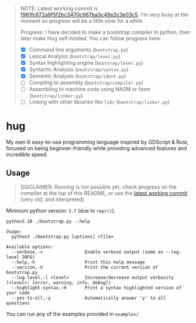 > NOTE: Latest working commit is [f961fc672a9f5f2bc3470c967ba3c49e2c3e03c5](https://github.com/Hugo4IT/Hug/tree/f961fc672a9f5f2bc3470c967ba3c49e2c3e03c5). I'm very busy at the moment so progress will be a little slow for a while.
> 
> Progress: I have decided to make a bootstrap compiler in python, then later make Hug self-hosted. You can follow progress here:
> 
> - [X] Command line arguments (`bootstrap.py`)
> - [X] Lexical Analysis (`bootstrap/lexer.py`)
> - [X] Syntax highlighting engine (`bootsrap/lexer.py`)
> - [X] Syntactic Analysis (`bootstrap/syntax.py`)
> - [X] Semantic Analysis (`bootstrap/ident.py`)
> - [ ] Compling to assembly (`bootstrap/compiler.py`)
> - [ ] Assembling to machine code using NASM or fasm (`bootstrap/linker.py`)
> - [ ] Linking with other libraries like `libc` (`bootstrap/linker.py`)

# hug

My own lil easy-to-use programming language inspired by GDScript & Rust, focused on being beginner-friendly while providing advanced features and incredible speed.

## Usage

> DISCLAIMER: Running is not possible yet, check progress on the compiler at the top of this README, or use the [latest working commit](https://github.com/Hugo4IT/Hug/tree/f961fc672a9f5f2bc3470c967ba3c49e2c3e03c5) (very old, and interpreted)

Minimum python version: `3.7` (due to `repr()`).

```log
python3.10 ./bootstrap.py --help
```
```
Usage:
  python3 ./bootstrap.py [options] <file>

Available options:
  --verbose,-v                Enable verbose output (same as --log-level INFO)
  --help,-h                   Print this help message
  --version,-V                Print the current version of bootstrap.py
  --log-level,-l <level>      Increase/decrease output verbosity (<level>: [error, warning, info, debug])
  --highlight-syntax,-H       Print a syntax highlighted version of your code
  --yes-to-all,-y             Automatically answer 'y' to all questions
```

You can run any of the examples provided in `examples/`